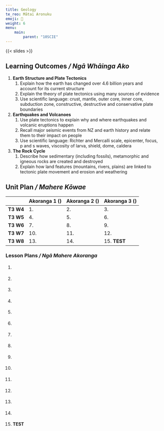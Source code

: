 ```yaml
---
title: Geology
te_reo: Mātai Aronuku
emoji: 🌋
weight: 6
menu:
    main:
        parent: "10SCIE"
---
```


{{< slides >}}

## Learning Outcomes _/ Ngā Whāinga Ako_ 

1. __Earth Structure and Plate Tectonics__
    1. Explain how the earth has changed over 4.6 billion years and  account for its current structure
    2. Explain the theory of plate tectonics using many sources of evidence
    3. Use scientific language:  crust, mantle, outer core, inner core, subduction zone, constructive, destructive and conservative plate boundaries
2. __Earthquakes and Volcanoes__
    1. Use plate tectonics to explain why and where earthquakes and volcanic eruptions happen
    2. Recall major seismic events from NZ and earth history and relate them to their impact on people
    3. Use scientific language: Richter and Mercalli scale, epicenter, focus, p and s waves, viscosity of larva, shield, dome, caldera
3. __The Rock Cycle__
    1. Describe how sedimentary (including fossils), metamorphic and igneous rocks are created and destroyed
    2. Explain how land features (mountains, rivers, plains) are linked to tectonic plate movement  and erosion and weathering

## Unit Plan _/ Mahere Kōwae_ 

|           | Akoranga 1 () | Akoranga 2 () | Akoranga 3 () |
|:----------|:--------------|:--------------|:--------------|
| __T3 W4__ | 1.            | 2.            | 3.            |
| __T3 W5__ | 4.            | 5.            | 6.            |
| __T3 W6__ | 7.            | 8.            | 9.            |
| __T3 W7__ | 10.           | 11.           | 12.           |
| __T3 W8__ | 13.           | 14.           | 15. __TEST__  |

### Lesson Plans _/ Ngā Mahere Akoranga_

1. #### 
2. #### 
3. ####
4. #### 
5. #### 
6. #### 
7. #### 
8. #### 
9. #### 
10. #### 
11. #### 
12. #### 
13. #### 
14. #### 
15. #### TEST

